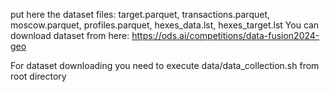 put here the dataset files: target.parquet, transactions.parquet, moscow.parquet, profiles.parquet, hexes_data.lst, hexes_target.lst
You can download dataset from here: https://ods.ai/competitions/data-fusion2024-geo


For dataset downloading you need to execute data/data_collection.sh from root directory